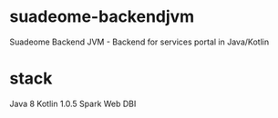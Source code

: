 # suadeome-backendjvm
Suadeome Backend JVM - Backend for services portal in Java/Kotlin

# stack

Java 8
Kotlin 1.0.5
Spark Web
DBI
